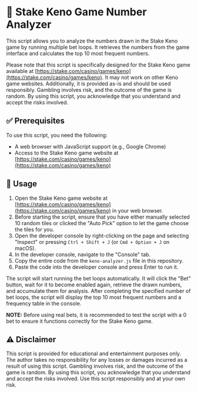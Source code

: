 # 🎲 Stake Keno Game Number Analyzer

This script allows you to analyze the numbers drawn in the Stake Keno game by running multiple bet loops. It retrieves the numbers from the game interface and calculates the top 10 most frequent numbers.

Please note that this script is specifically designed for the Stake Keno game available at [https://stake.com/casino/games/keno](https://stake.com/casino/games/keno). It may not work on other Keno game websites. Additionally, it is provided as-is and should be used responsibly. Gambling involves risk, and the outcome of the game is random. By using this script, you acknowledge that you understand and accept the risks involved.

## ✅ Prerequisites

To use this script, you need the following:

- A web browser with JavaScript support (e.g., Google Chrome)
- Access to the Stake Keno game website at [https://stake.com/casino/games/keno](https://stake.com/casino/games/keno)

## 🚀 Usage

1. Open the Stake Keno game website at [https://stake.com/casino/games/keno](https://stake.com/casino/games/keno) in your web browser.
2. Before starting the script, ensure that you have either manually selected 10 random tiles or clicked the "Auto Pick" option to let the game choose the tiles for you.
3. Open the developer console by right-clicking on the page and selecting "Inspect" or pressing `Ctrl + Shift + J` (or `Cmd + Option + J` on macOS).
4. In the developer console, navigate to the "Console" tab.
5. Copy the entire code from the `keno-analyzer.js` file in this repository.
6. Paste the code into the developer console and press Enter to run it.

The script will start running the bet loops automatically. It will click the "Bet" button, wait for it to become enabled again, retrieve the drawn numbers, and accumulate them for analysis. After completing the specified number of bet loops, the script will display the top 10 most frequent numbers and a frequency table in the console.

**NOTE:** Before using real bets, it is recommended to test the script with a 0 bet to ensure it functions correctly for the Stake Keno game.

## ⚠️ Disclaimer

This script is provided for educational and entertainment purposes only. The author takes no responsibility for any losses or damages incurred as a result of using this script. Gambling involves risk, and the outcome of the game is random. By using this script, you acknowledge that you understand and accept the risks involved. Use this script responsibly and at your own risk.
